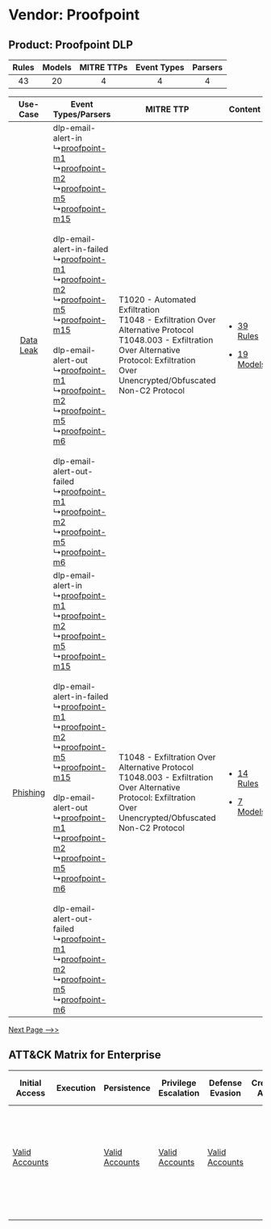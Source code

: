 Vendor: Proofpoint
==================
Product: Proofpoint DLP
-----------------------
| Rules | Models | MITRE TTPs | Event Types | Parsers |
|:-----:|:------:|:----------:|:-----------:|:-------:|
|  43   |   20   |     4      |      4      |    4    |

|    Use-Case    | Event Types/Parsers    | MITRE TTP    | Content    |
|:----:| ---- | ---- | ---- |
| [Data Leak](../../../UseCases/uc_data_leak.md) |  dlp-email-alert-in<br> ↳[proofpoint-m1](Ps/pC_proofpointm1.md)<br> ↳[proofpoint-m2](Ps/pC_proofpointm2.md)<br> ↳[proofpoint-m5](Ps/pC_proofpointm5.md)<br> ↳[proofpoint-m15](Ps/pC_proofpointm15.md)<br><br> dlp-email-alert-in-failed<br> ↳[proofpoint-m1](Ps/pC_proofpointm1.md)<br> ↳[proofpoint-m2](Ps/pC_proofpointm2.md)<br> ↳[proofpoint-m5](Ps/pC_proofpointm5.md)<br> ↳[proofpoint-m15](Ps/pC_proofpointm15.md)<br><br> dlp-email-alert-out<br> ↳[proofpoint-m1](Ps/pC_proofpointm1.md)<br> ↳[proofpoint-m2](Ps/pC_proofpointm2.md)<br> ↳[proofpoint-m5](Ps/pC_proofpointm5.md)<br> ↳[proofpoint-m6](Ps/pC_proofpointm6.md)<br><br> dlp-email-alert-out-failed<br> ↳[proofpoint-m1](Ps/pC_proofpointm1.md)<br> ↳[proofpoint-m2](Ps/pC_proofpointm2.md)<br> ↳[proofpoint-m5](Ps/pC_proofpointm5.md)<br> ↳[proofpoint-m6](Ps/pC_proofpointm6.md)<br> | T1020 - Automated Exfiltration<br>T1048 - Exfiltration Over Alternative Protocol<br>T1048.003 - Exfiltration Over Alternative Protocol: Exfiltration Over Unencrypted/Obfuscated Non-C2 Protocol<br> | [<ul><li>39 Rules</li></ul><ul><li>19 Models</li></ul>](RM/r_m_proofpoint_proofpoint_dlp_Data_Leak.md) |
|  [Phishing](../../../UseCases/uc_phishing.md)  |  dlp-email-alert-in<br> ↳[proofpoint-m1](Ps/pC_proofpointm1.md)<br> ↳[proofpoint-m2](Ps/pC_proofpointm2.md)<br> ↳[proofpoint-m5](Ps/pC_proofpointm5.md)<br> ↳[proofpoint-m15](Ps/pC_proofpointm15.md)<br><br> dlp-email-alert-in-failed<br> ↳[proofpoint-m1](Ps/pC_proofpointm1.md)<br> ↳[proofpoint-m2](Ps/pC_proofpointm2.md)<br> ↳[proofpoint-m5](Ps/pC_proofpointm5.md)<br> ↳[proofpoint-m15](Ps/pC_proofpointm15.md)<br><br> dlp-email-alert-out<br> ↳[proofpoint-m1](Ps/pC_proofpointm1.md)<br> ↳[proofpoint-m2](Ps/pC_proofpointm2.md)<br> ↳[proofpoint-m5](Ps/pC_proofpointm5.md)<br> ↳[proofpoint-m6](Ps/pC_proofpointm6.md)<br><br> dlp-email-alert-out-failed<br> ↳[proofpoint-m1](Ps/pC_proofpointm1.md)<br> ↳[proofpoint-m2](Ps/pC_proofpointm2.md)<br> ↳[proofpoint-m5](Ps/pC_proofpointm5.md)<br> ↳[proofpoint-m6](Ps/pC_proofpointm6.md)<br> | T1048 - Exfiltration Over Alternative Protocol<br>T1048.003 - Exfiltration Over Alternative Protocol: Exfiltration Over Unencrypted/Obfuscated Non-C2 Protocol<br>    | [<ul><li>14 Rules</li></ul><ul><li>7 Models</li></ul>](RM/r_m_proofpoint_proofpoint_dlp_Phishing.md)   |
[Next Page -->>](2_ds_proofpoint_proofpoint_dlp.md)

ATT&CK Matrix for Enterprise
----------------------------
| Initial Access                                                      | Execution | Persistence                                                         | Privilege Escalation                                                | Defense Evasion                                                     | Credential Access | Discovery | Lateral Movement | Collection | Command and Control | Exfiltration                                                                                                                                                                                                                                                                                                                    | Impact |
| ------------------------------------------------------------------- | --------- | ------------------------------------------------------------------- | ------------------------------------------------------------------- | ------------------------------------------------------------------- | ----------------- | --------- | ---------------- | ---------- | ------------------- | ------------------------------------------------------------------------------------------------------------------------------------------------------------------------------------------------------------------------------------------------------------------------------------------------------------------------------- | ------ |
| [Valid Accounts](https://attack.mitre.org/techniques/T1078)<br><br> |           | [Valid Accounts](https://attack.mitre.org/techniques/T1078)<br><br> | [Valid Accounts](https://attack.mitre.org/techniques/T1078)<br><br> | [Valid Accounts](https://attack.mitre.org/techniques/T1078)<br><br> |                   |           |                  |            |                     | [Exfiltration Over Alternative Protocol](https://attack.mitre.org/techniques/T1048)<br><br>[Exfiltration Over Alternative Protocol: Exfiltration Over Unencrypted/Obfuscated Non-C2 Protocol](https://attack.mitre.org/techniques/T1048/003)<br><br>[Automated Exfiltration](https://attack.mitre.org/techniques/T1020)<br><br> |        |